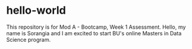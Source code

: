 # hello-world
This repository is for Mod A - Bootcamp, Week 1 Assessment.
Hello, my name is Sorangia and I am excited to start BU's online Masters in Data Science program. 
